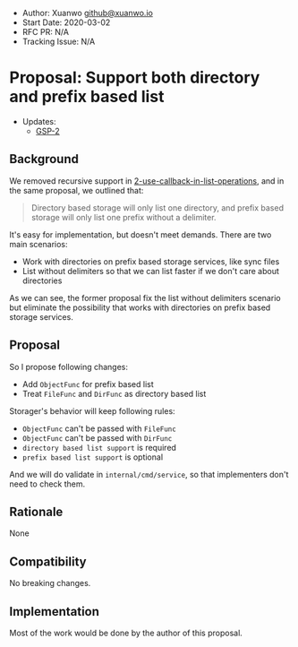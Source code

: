 - Author: Xuanwo <github@xuanwo.io>
- Start Date: 2020-03-02
- RFC PR: N/A
- Tracking Issue: N/A

# Proposal: Support both directory and prefix based list

- Updates:
  - [GSP-2](./2-use-callback-in-list-operations.md)

## Background

We removed recursive support in [2-use-callback-in-list-operations], and in the same proposal, we outlined that:

> Directory based storage will only list one directory, and prefix based storage will only list one prefix without a delimiter.

It's easy for implementation, but doesn't meet demands. There are two main scenarios:

- Work with directories on prefix based storage services, like sync files
- List without delimiters so that we can list faster if we don't care about directories

As we can see, the former proposal fix the list without delimiters scenario but eliminate the possibility that works with directories on prefix based storage services.

## Proposal

So I propose following changes:

- Add `ObjectFunc` for prefix based list
- Treat `FileFunc` and `DirFunc` as directory based list

Storager's behavior will keep following rules:

- `ObjectFunc` can't be passed with `FileFunc`
- `ObjectFunc` can't be passed with `DirFunc`
- `directory based list support` is required
- `prefix based list support` is optional

And we will do validate in `internal/cmd/service`, so that implementers don't need to check them.

## Rationale

None

## Compatibility

No breaking changes.

## Implementation

Most of the work would be done by the author of this proposal.

[2-use-callback-in-list-operations]: ./2-use-callback-in-list-operations.md
